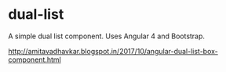 # dual-list
A simple dual list component. Uses Angular 4 and Bootstrap. 

http://amitavadhavkar.blogspot.in/2017/10/angular-dual-list-box-component.html
